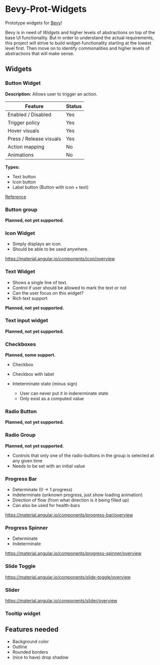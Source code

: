 # Bevy-Prot-Widgets

Prototype widgets for [Bevy](https://github.com/bevyengine/bevy)!

Bevy is in need of _Widgets_ and higher levels of abstractions on top of the base UI functionality. 
But in order to understand the actual requirements, this project will strive to build widget-functionality starting at the lowest level first.
Then move on to identify commonalities and higher levels of abstractions that will make sense.


## Widgets

### Button Widget

**Description:** Allows user to trigger an action.

| Feature | Status |
|---|---|
| Enabled / Disabled | Yes |
| Trigger policy | Yes |
| Hover visuals | Yes |
| Press / Release visuals | Yes |
| Action mapping | No |
| Animations | No |

**Types:**
- Text button
- Icon button
- Label button (Button with icon + text)

[Reference](https://mui.com/material-ui/react-button/#basic-button)

### Button group

**Planned, not yet supported.**

### Icon Widget

- Simply displays an icon.
- Should be able to be used anywhere.

https://material.angular.io/components/icon/overview

### Text Widget

- Shows a single line of text.
- Control if user should be allowed to mark the text or not
- Can the user focus on this widget?
- Rich text support

**Planned, not yet supported.**

### Text input widget

**Planned, not yet supported.**


### Checkboxes

**Planned, some support.**

- Checkbox
- Checkbox with label

- Inteterminate state (minus sign)
    - User can never put it in indererminate state
    - Only exist as a computed value

### Radio Button

**Planned, not yet supported.**


### Radio Group

**Planned, not yet supported.**

- Controls that only one of the radio-buttons in the group is selected at any given time
- Needs to be set with an initial value

### Progress Bar
- Determinate (0 -> 1 progress)
- Indeterminate (unknown progress, just show loading animation)
- Direction of flow (from what direction is it being filled up)
- Can also be used for health-bars

https://material.angular.io/components/progress-bar/overview

### Progress Spinner
- Determinate
- Indeterminate

https://material.angular.io/components/progress-spinner/overview

### Slide Toggle

https://material.angular.io/components/slide-toggle/overview

### Slider

https://material.angular.io/components/slider/overview


### Tooltip widget

## Features needed

- Background color
- Outline
- Rounded borders
- (nice to have) drop shadow